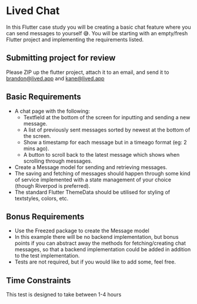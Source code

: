 # Lived Chat

In this Flutter case study you will be creating a basic chat feature where you can send messages to yourself 😅. You will be starting with an empty/fresh Flutter project and implementing the requirements listed.

## Submitting project for review

Please ZIP up the flutter project, attach it to an email, and send it to brandon@lived.app and kane@lived.app

## Basic Requirements
- A chat page with the following:
    - Textfield at the bottom of the screen for inputting and sending a new message.
    - A list of previously sent messages sorted by newest at the bottom of the screen.  
    - Show a timestamp for each message but in a timeago format (eg: 2 mins ago).
    - A button to scroll back to the latest message which shows when scrolling through messages.
- Create a Message model for sending and retrieving messages.
- The saving and fetching of messages should happen through some kind of service implemented with a state management of your choice (though Riverpod is preferred).
- The standard Flutter ThemeData should be utilised for styling of textstyles, colors, etc.

## Bonus Requirements
- Use the Freezed package to create the Message model
- In this example there will be no backend implementation, but bonus points if you can abstract away the methods for fetching/creating chat messages, so that a backend implementation could be added in addition to the test implementation.
- Tests are not required, but if you would like to add some, feel free.

## Time Constraints

This test is designed to take between 1-4 hours
